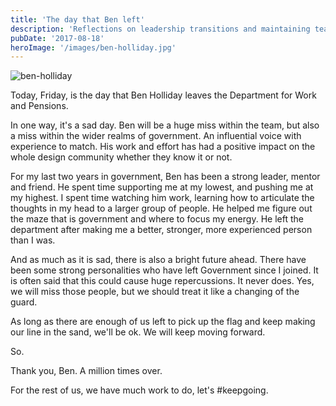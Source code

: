 ```yaml
---
title: 'The day that Ben left'
description: 'Reflections on leadership transitions and maintaining team momentum.'
pubDate: '2017-08-18'
heroImage: '/images/ben-holliday.jpg'
---
```


![ben-holliday](/images/ben-holliday.jpg)

Today, Friday, is the day that Ben Holliday leaves the Department for Work and Pensions.

In one way, it's a sad day. Ben will be a huge miss within the team, but also a miss within the wider realms of government. An influential voice with experience to match. His work and effort has had a positive impact on the whole design community whether they know it or not.

For my last two years in government, Ben has been a strong leader, mentor and friend. He spent time supporting me at my lowest, and pushing me at my highest. I spent time watching him work, learning how to articulate the thoughts in my head to a larger group of people. He helped me figure out the maze that is government and where to focus my energy. He left the department after making me a better, stronger, more experienced person than I was.

And as much as it is sad, there is also a bright future ahead. There have been some strong personalities who have left Government since I joined. It is often said that this could cause huge repercussions. It never does. Yes, we will miss those people, but we should treat it like a changing of the guard.

As long as there are enough of us left to pick up the flag and keep making our line in the sand, we'll be ok. We will keep moving forward.

So.

Thank you, Ben. A million times over.

For the rest of us, we have much work to do, let's #keepgoing.